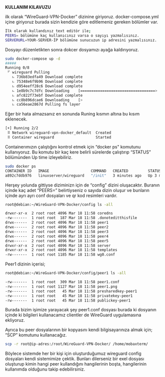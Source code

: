 **KULLANIM KILAVUZU**


ilk olarak “WireGuard-VPN-Docker” dizinine giriyoruz. docker-compose.yml içine giriyoruz burada sizin kendizie göre editlemeniz gereken bölümler var.

```bash
İlk olarak kullandınız text editör ile;
PEERS= bölümüne kaç kullanıcınız varsa o sayıyı yazmalısınız.
SERVERURL=YOUR-SERVER-İP bölümüne sunucuzun ip adresini yazmalısınız.
```

Dosyayı düzenletikten sonra dokcer  dosyamızı ayağa kaldırıyoruz.

```bash
sudo docker-compose up -d
#####
Running 0/8
 ⠋ wireguard Pulling                                                                             7.3s
   ⠦ 736b83edfa49 Download complete                                                              5.6s
   ⠦ 75348e6f9b96 Download complete                                                              5.6s
   ⠦ d954eeff28c6 Download complete                                                              5.6s
   ⠦ 1e8b9c7c7dfc Downloading    [==================================>    ]  9.272MB/13.62MB      5.6s
   ⠦ afc822f73ebf Download complete                                                              5.6s
   ⠦ cc8b896dcae6 Downloading    [>                                      ]   5.94MB/322.9MB      5.6s
   ⠦ ca56eae2867d Pulling fs layer                                                               5.6s
```

Eğer bir hata almazsanız en sonunda Runing kısmın altına bu kısım eklenecek.

```bash
[+] Running 2/2
 ⠿ Network wireguard-vpn-docker_default  Created
 ⠿ Container wireguard                   Started
```

Containerımızın çalıştığını kontrol etmek için “docker ps" komutunu kullanıyoruz. Bu komutu bir kaç kere belirli sürelerde çalıştırıp “STATUS” bölümünden Up time izleyebiliriz.

```bash
sudo docker ps
CONTAINER ID   IMAGE                   COMMAND   CREATED         STATUS         PORTS                                           NAMES
a892c7ddb976   linuxserver/wireguard   "/init"   3 minutes ago   Up 3 minutes   0.0.0.0:51820->51820/udp, :::51820->51820/udp   wireguard
```

Herşey yolunda gittiyse diziminizn için de “config” dizini oluşacaktır. Buranın içinde kaç adet “PEERS=” belirtiyseniz o sayıda dizin oluşur ve bunların içinde ayrı ayrı conf dosyaları ve qr kod resimleri vardır.

```bash
root@debian:~/WireGuard-VPN-Docker/config ls -all

drwxr-xr-x  2 root root 4096 Mar 18 11:58 coredns
-rw-------  1 root root  187 Mar 18 11:58 .donoteditthisfile
drwx------  2 root root 4096 Mar 18 11:58 peer1
drwx------  2 root root 4096 Mar 18 11:58 peer2
drwx------  2 root root 4096 Mar 18 11:58 peer3
drwx------  2 root root 4096 Mar 18 11:58 peer4
drwx------  2 root root 4096 Mar 18 11:58 peer5
drwxr-xr-x  2 root root 4096 Mar 18 11:58 server
drwxr-xr-x  2 root root 4096 Mar 18 11:58 templates
-rw-------  1 root root 1185 Mar 18 11:58 wg0.conf
```

Peer1 dizinin içerisi;

```bash
root@debian:~/WireGuard-VPN-Docker/config/peer1 ls -all

-rw-------  1 root root  309 Mar 18 11:58 peer1.conf
-rw-------  1 root root 1127 Mar 18 11:58 peer1.png
-rw-------  1 root root   45 Mar 18 11:58 presharedkey-peer1
-rw-------  1 root root   45 Mar 18 11:58 privatekey-peer1
-rw-------  1 root root   45 Mar 18 11:58 publickey-peer1
```

Burada bizim işimize yarayacak şey peer1.conf dosyası burada ki dosyanın içinde ki bilgileri kullanacamız clientler de WireGuard uygulamasına ekliyoruz.

Ayrıca bu peer dosyalarının bir kopyasını kendi bilgisayarınıza almak için; “SCP” komutunu kullanacağız.

```bash
scp -r root@ip-adres:/root/WireGuard-VPN-Docker/ /home/mobaxterm/
```

Böylece sistemde her bir kişi için oluşturduğumuz wireguard config dosyaları kendi sistemimize çektik. Bunları dilerseniz bir exel dosyası oluşturup kimin hangi peer kullandığını hangilerinin boşta, hangilerinin kullanımda olduğunu takip edebilirsiniz.
